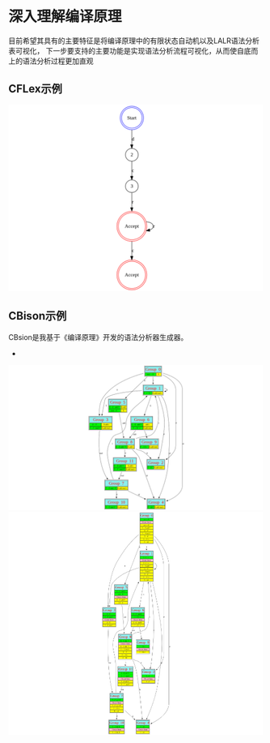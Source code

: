 

# 深入理解编译原理
目前希望其具有的主要特征是将编译原理中的有限状态自动机以及LALR语法分析表可视化，
下一步要支持的主要功能是实现语法分析流程可视化，从而使自底而上的语法分析过程更加直观
## CFLex示例
![](pic2.png)

## CBison示例
CBsion是我基于《编译原理》开发的语法分析器生成器。

+ 
![](pic1.png)
![](pic3.png)
